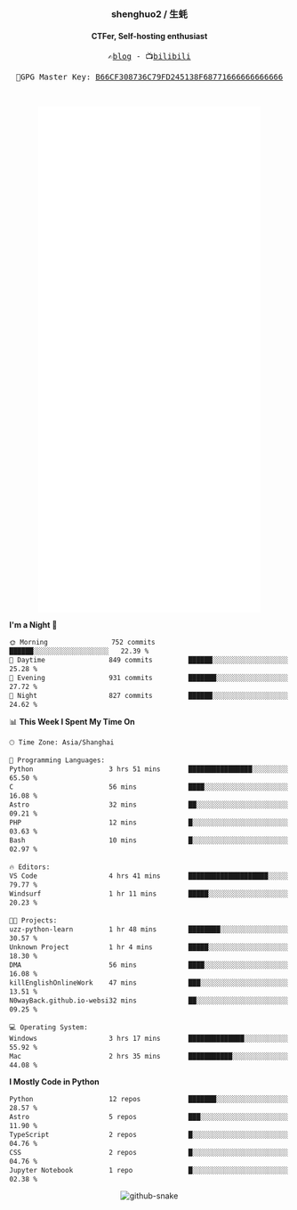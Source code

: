 <h3 align="center"> shenghuo2 / 生蚝 </h3>
<h4 align="center" >CTFer, Self-hosting enthusiast</h3>


<p align="center">
  <samp>
    ✍️<a href="https://blog.shenghuo2.top/">blog</a> -
    📺<a href="https://space.bilibili.com/85894935">bilibili</a>
  </samp>
</p>
<p align="center">
  <samp>
     🔐GPG Master Key: <a align="center" href="https://github.com/shenghuo2.gpg">B66CF308736C79FD245138F68771666666666666</a>
  </samp>
</p>
<br>
<p align="center">
  <a href="https://github.com/shenghuo2">
    <img width="400" align="top" src="https://github.com/shenghuo2/shenghuo2/blob/main/metrics.left.svg" />
  </a>
  <a href="https://github.com/shenghuo2">
    <img width="400" align="top" src="https://github.com/shenghuo2/shenghuo2/blob/main/metrics.right.svg" />
  </a>
</p>


<!--START_SECTION:waka-->
**I'm a Night 🦉** 

```text
🌞 Morning                752 commits         ██████░░░░░░░░░░░░░░░░░░░   22.39 % 
🌆 Daytime                849 commits         ██████░░░░░░░░░░░░░░░░░░░   25.28 % 
🌃 Evening                931 commits         ███████░░░░░░░░░░░░░░░░░░   27.72 % 
🌙 Night                  827 commits         ██████░░░░░░░░░░░░░░░░░░░   24.62 % 
```


📊 **This Week I Spent My Time On** 

```text
🕑︎ Time Zone: Asia/Shanghai

💬 Programming Languages: 
Python                   3 hrs 51 mins       ████████████████░░░░░░░░░   65.50 % 
C                        56 mins             ████░░░░░░░░░░░░░░░░░░░░░   16.08 % 
Astro                    32 mins             ██░░░░░░░░░░░░░░░░░░░░░░░   09.21 % 
PHP                      12 mins             █░░░░░░░░░░░░░░░░░░░░░░░░   03.63 % 
Bash                     10 mins             █░░░░░░░░░░░░░░░░░░░░░░░░   02.97 % 

🔥 Editors: 
VS Code                  4 hrs 41 mins       ████████████████████░░░░░   79.77 % 
Windsurf                 1 hr 11 mins        █████░░░░░░░░░░░░░░░░░░░░   20.23 % 

🐱‍💻 Projects: 
uzz-python-learn         1 hr 48 mins        ████████░░░░░░░░░░░░░░░░░   30.57 % 
Unknown Project          1 hr 4 mins         █████░░░░░░░░░░░░░░░░░░░░   18.30 % 
DMA                      56 mins             ████░░░░░░░░░░░░░░░░░░░░░   16.08 % 
killEnglishOnlineWork    47 mins             ███░░░░░░░░░░░░░░░░░░░░░░   13.51 % 
N0wayBack.github.io-websi32 mins             ██░░░░░░░░░░░░░░░░░░░░░░░   09.25 % 

💻 Operating System: 
Windows                  3 hrs 17 mins       ██████████████░░░░░░░░░░░   55.92 % 
Mac                      2 hrs 35 mins       ███████████░░░░░░░░░░░░░░   44.08 % 
```

**I Mostly Code in Python** 

```text
Python                   12 repos            ███████░░░░░░░░░░░░░░░░░░   28.57 % 
Astro                    5 repos             ███░░░░░░░░░░░░░░░░░░░░░░   11.90 % 
TypeScript               2 repos             █░░░░░░░░░░░░░░░░░░░░░░░░   04.76 % 
CSS                      2 repos             █░░░░░░░░░░░░░░░░░░░░░░░░   04.76 % 
Jupyter Notebook         1 repo              █░░░░░░░░░░░░░░░░░░░░░░░░   02.38 % 
```




<!--END_SECTION:waka-->


<div align="center">
  <picture>
    <source media="(prefers-color-scheme: dark)" srcset="https://gist.githubusercontent.com/shenghuo2/bfce20b14ab0484cef03bae6e60e0b3a/raw/github-snake-dark.svg" />
    <source media="(prefers-color-scheme: light)" srcset="https://gist.githubusercontent.com/shenghuo2/bfce20b14ab0484cef03bae6e60e0b3a/raw/github-snake.svg" />
    <img alt="github-snake" src="https://gist.githubusercontent.com/shenghuo2/bfce20b14ab0484cef03bae6e60e0b3a/raw/github-snake.svg" />
  </picture>
</div>

<!--
**shenghuo2/shenghuo2** is a ✨ _special_ ✨ repository because its `README.md` (this file) appears on your GitHub profile.

Here are some ideas to get you started:

- 🔭 I’m currently working on ...
- 🌱 I’m currently learning ...
- 👯 I’m looking to collaborate on ...
- 🤔 I’m looking for help with ...
- 💬 Ask me about ...
- 📫 How to reach me: ...
- 😄 Pronouns: ...
- ⚡ Fun fact: ...
-->
